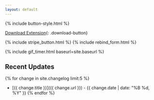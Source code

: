 ```yaml
---
layout: default
---
```


{% include button-style.html %}

[Download Extension](/assets/files/SIRONECMS.zip){: .download-button}

{% include stripe_button.html %}
{% include rebind_form.html %}

{% include gif_timer.html baseurl=site.baseurl %}

## Recent Updates

{% for change in site.changelog limit:5 %}
- [{{ change.title }}]({{ change.url }}) - {{ change.date | date: "%B %d, %Y" }}
{% endfor %}